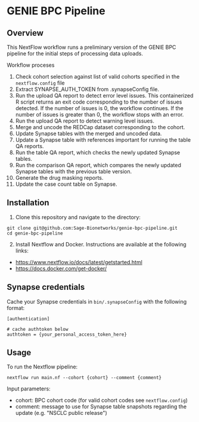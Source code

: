 # GENIE BPC Pipeline

## Overview

This NextFlow workflow runs a preliminary version of the GENIE BPC pipeline for the initial steps of processing data uploads.  

Workflow proceses
1. Check cohort selection against list of valid cohorts specified in the `nextflow.config` file
2. Extract SYNAPSE_AUTH_TOKEN from .synapseConfig file. 
3. Run the upload QA report to detect error level issues.  This containerized R script returns an exit code corresponding to the number of issues detected.  If the number of issues is 0, the workflow continues.  If the number of issues is greater than 0, the workflow stops with an error. 
4. Run the upload QA report to detect warning level issues.  
5. Merge and uncode the REDCap dataset corresponding to the cohort.
6. Update Synapse tables with the merged and uncoded data.  
7. Update a Synapse table with references important for running the table QA reports.
8. Run the table QA report, which checks the newly updated Synapse tables.
9. Run the comparison QA report, which compares the newly updated Synapse tables with the previous table version.
10. Generate the drug masking reports.
11. Update the case count table on Synapse.  

## Installation

1. Clone this repository and navigate to the directory:
```
git clone git@github.com:Sage-Bionetworks/genie-bpc-pipeline.git
cd genie-bpc-pipeline
```

2. Install Nextflow and Docker.  Instructions are available at the following links: 

- https://www.nextflow.io/docs/latest/getstarted.html
- https://docs.docker.com/get-docker/

## Synapse credentials

Cache your Synapse credentials in `bin/.synapseConfig` with the following format:
```
[authentication]

# cache authtoken below
authtoken = {your_personal_access_token_here}
```

## Usage

To run the Nextflow pipeline:
```
nextflow run main.nf --cohort {cohort} --comment {comment}
```

Input parameters:
- cohort: BPC cohort code (for valid cohort codes see `nextflow.config`)
- comment: message to use for Synapse table snapshots regarding the update (e.g. "NSCLC public release")
